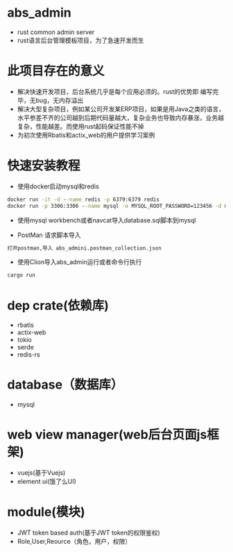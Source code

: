 # abs_admin
*  rust  common admin server
*  rust语言后台管理模板项目，为了急速开发而生

# 此项目存在的意义
* 解决快速开发项目，后台系统几乎是每个应用必须的。rust的优势即 编写完毕，无bug，无内存溢出
* 解决大型复杂项目，例如某公司开发某ERP项目，如果是用Java之类的语言，水平参差不齐的公司越到后期代码量越大，复杂业务也导致内存暴涨，业务越复杂，性能越差。而使用rust起码保证性能不掉
* 为初次使用Rbatis和actix_web的用户提供学习案例

# 快速安装教程
* 使用docker启动mysql和redis
```cmd
docker run -it -d --name redis -p 6379:6379 redis
docker run -p 3306:3306 --name mysql -e MYSQL_ROOT_PASSWORD=123456 -d mysql:5.7
```
* 使用mysql workbench或者navcat导入database.sql脚本到mysql

* PostMan  请求脚本导入
```cmd
打开postman,导入 abs_admini.postman_collection.json
```
* 使用Clion导入abs_admin运行或者命令行执行
```cmd
cargo run
```


# dep crate(依赖库)
* rbatis
* actix-web
* tokio
* serde
* redis-rs

# database（数据库）
* mysql

# web view manager(web后台页面js框架)
* vuejs(基于Vuejs)
* element ui(饿了么UI)

# module(模块)
* JWT token based auth(基于JWT token的权限鉴权)
* Role,User,Reource（角色，用户，权限）


